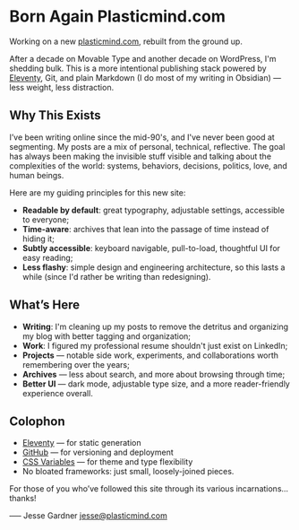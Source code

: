 # Born Again Plasticmind.com

Working on a new [plasticmind.com](https://plasticmind.com), rebuilt from the ground up.

After a decade on Movable Type and another decade on WordPress, I'm shedding bulk. This is a more intentional publishing stack powered by [Eleventy](https://11ty.dev), Git, and plain Markdown (I do most of my writing in Obsidian) — less weight, less distraction.

## Why This Exists

I’ve been writing online since the mid-90's, and I've never been good at segmenting. My posts are a mix of personal, technical, reflective. The goal has always been making the invisible stuff visible and talking about the complexities of the world: systems, behaviors, decisions, politics, love, and human beings.

Here are my guiding principles for this new site:
- **Readable by default**: great typography, adjustable settings, accessible to everyone;
- **Time-aware**: archives that lean into the passage of time instead of hiding it;
- **Subtly accessible**: keyboard navigable, pull-to-load, thoughtful UI for easy reading;
- **Less flashy**: simple design and engineering architecture, so this lasts a while (since I'd rather be writing than redesigning).

## What’s Here

- **Writing**: I'm cleaning up my posts to remove the detritus and organizing my blog with better tagging and organization;
- **Work**: I figured my professional resume shouldn't just exist on LinkedIn;
- **Projects** — notable side work, experiments, and collaborations worth remembering over the years;
- **Archives** — less about search, and more about browsing through time;
- **Better UI** — dark mode, adjustable type size, and a more reader-friendly experience overall.

## Colophon

- [Eleventy](https://11ty.dev) — for static generation
- [GitHub](https://github.com/plasticmind/site-plasticmind.com) — for versioning and deployment
- [CSS Variables](https://developer.mozilla.org/en-US/docs/Web/CSS/Using_CSS_custom_properties) — for theme and type flexibility
- No bloated frameworks: just small, loosely-joined pieces.

For those of you who’ve followed this site through its various incarnations... thanks!

—–
Jesse Gardner
jesse@plasticmind.com